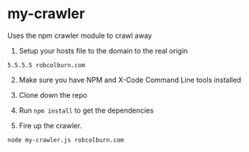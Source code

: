 my-crawler
==========

Uses the npm crawler module to crawl away


1. Setup your hosts file to the domain to the real origin
```
5.5.5.5 robcolburn.com
```
2. Make sure you have NPM and X-Code Command Line tools installed 

3. Clone down the repo

4. Run `npm install` to get the dependencies

5. Fire up the crawler.
```
node my-crawler.js robcolburn.com
```
